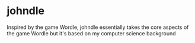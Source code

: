 # johndle
Inspired by the game Wordle, johndle essentially takes the core aspects of the game Wordle but it's based on my computer science background
